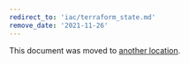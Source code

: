 ```yaml
---
redirect_to: 'iac/terraform_state.md'
remove_date: '2021-11-26'
---
```


This document was moved to [another location](iac/terraform_state.md).

<!-- This redirect file can be deleted after <2021-11-26>. -->
<!-- Before deletion, see: https://docs.gitlab.com/ee/development/documentation/#move-or-rename-a-page -->
